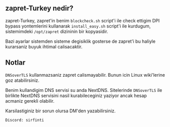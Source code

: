 ## zapret-Turkey nedir?
zapret-Turkey, zapret'in benim `blockcheck.sh` script'i ile check ettigim DPI bypass yontemlerini kullanarak `install_easy.sh` script'i ile kurdugum, sistemimdeki `/opt/zapret` dizininin bir kopyasidir.

Bazi ayarlar sistemden sisteme degisiklik gosterse de zapret'i bu haliyle kurarsaniz buyuk ihtimal calisacaktir.

## Notlar
`DNSoverTLS` kullanmazsaniz zapret calismayabilir. Bunun icin Linux wiki'lerine goz atabilirsiniz.

Benim kullandigim DNS servisi su anda NextDNS. Sitelerinde `DNSoverTLS` ile birlikte NextDNS servisini nasil kurabileceginiz yaziyor ancak hesap acmaniz gerekli olabilir.

Karsilastiginiz bir sorun olursa DM'den yazabilirsiniz. 

`Discord: sirfinti`
